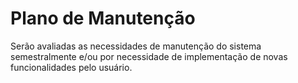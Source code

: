 # Plano de Manutenção

Serão avaliadas as necessidades de manutenção do sistema semestralmente e/ou por necessidade de implementação de novas funcionalidades pelo usuário.